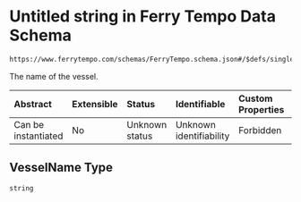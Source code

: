 # Untitled string in Ferry Tempo Data Schema

```txt
https://www.ferrytempo.com/schemas/FerryTempo.schema.json#/$defs/singleBoatData/properties/VesselName
```

The name of the vessel.

| Abstract            | Extensible | Status         | Identifiable            | Custom Properties | Additional Properties | Access Restrictions | Defined In                                                                           |
| :------------------ | :--------- | :------------- | :---------------------- | :---------------- | :-------------------- | :------------------ | :----------------------------------------------------------------------------------- |
| Can be instantiated | No         | Unknown status | Unknown identifiability | Forbidden         | Allowed               | none                | [FerryTempo.schema.json\*](../schemas/FerryTempo.schema.json "open original schema") |

## VesselName Type

`string`

